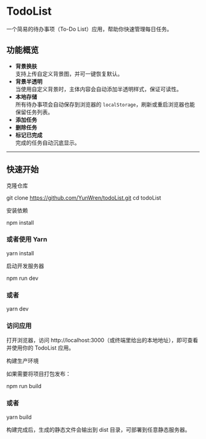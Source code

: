 # TodoList

一个简易的待办事项（To-Do List）应用，帮助你快速管理每日任务。

## 功能概览

- **背景换肤**  
  支持上传自定义背景图，并可一键恢复默认。  
- **背景半透明**  
  当使用自定义背景时，主体内容会自动添加半透明样式，保证可读性。  
- **本地存储**  
  所有待办事项会自动保存到浏览器的 `localStorage`，刷新或重启浏览器也能保留任务列表。  
- **添加任务**  
- **删除任务**  
- **标记已完成**  
完成的任务自动沉底显示。  

---

## 快速开始

克隆仓库

git clone https://github.com/YunWren/todoList.git
cd todoList

安装依赖

npm install
### 或者使用 Yarn
yarn install

启动开发服务器

npm run dev
### 或者
yarn dev

### 访问应用

打开浏览器，访问 http://localhost:3000（或终端里给出的本地地址），即可查看并使用你的 TodoList 应用。

构建生产环境

如果需要将项目打包发布：

npm run build
### 或者
yarn build

构建完成后，生成的静态文件会输出到 dist 目录，可部署到任意静态服务器。